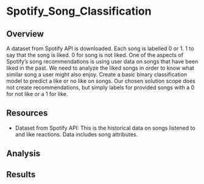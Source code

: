 # Spotify_Song_Classification

## Overview

A dataset from Spotify API is downloaded. Each song is labelled 0 or 1. 1 to say that the song is liked. 0 for song is not liked. 
One of the aspects of Spotify’s song recommendations is using user data on songs that have been liked in the past. We need to analyze the liked songs in order to
know what similar song a user might also enjoy. 
Create a basic binary classification model to predict a like or no like on songs. Our chosen solution scope does not create recommendations, but simply labels
for provided songs with a 0 for not like or a 1 for like.

## Resources

- Dataset from Spotify API: This is the historical data on songs listened to and like reactions. Data includes song attributes. 

## Analysis

## Results
